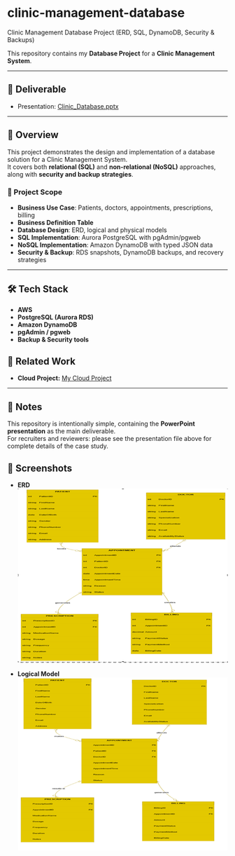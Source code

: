 # clinic-management-database

Clinic Management Database Project (ERD, SQL, DynamoDB, Security & Backups)

This repository contains my **Database Project** for a **Clinic Management System**.

---

## 📂 Deliverable
- Presentation: [Clinic_Database.pptx](./Clinic_Database.pptx)

---

## 📌 Overview
This project demonstrates the design and implementation of a database solution for a Clinic Management System.  
It covers both **relational (SQL)** and **non-relational (NoSQL)** approaches, along with **security and backup strategies**.

### 🔹 Project Scope
- **Business Use Case**: Patients, doctors, appointments, prescriptions, billing  
- **Business Definition Table**  
- **Database Design**: ERD, logical and physical models  
- **SQL Implementation**: Aurora PostgreSQL with pgAdmin/pgweb  
- **NoSQL Implementation**: Amazon DynamoDB with typed JSON data  
- **Security & Backup**: RDS snapshots, DynamoDB backups, and recovery strategies  

---

## 🛠️ Tech Stack
- **AWS**
- **PostgreSQL (Aurora RDS)**  
- **Amazon DynamoDB**  
- **pgAdmin / pgweb**  
- **Backup & Security tools**

## 🔗 Related Work
- **Cloud Project:** [My Cloud Project](https://github.com/kowshal97/cloud-project-eportfolio)

---

## 🙌 Notes
This repository is intentionally simple, containing the **PowerPoint presentation** as the main deliverable.  
For recruiters and reviewers: please see the presentation file above for complete details of the case study.


## 📸 Screenshots
- **ERD**  
  ![ERD](./diagrams/Entity%20Relationship%20model.png)

- **Logical Model**  
  ![Logical Model](./diagrams/logical%20model.png)
